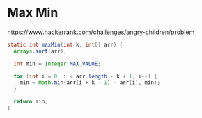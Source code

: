 # Max Min

<https://www.hackerrank.com/challenges/angry-children/problem>

```java
static int maxMin(int k, int[] arr) {
  Arrays.sort(arr);

  int min = Integer.MAX_VALUE;

  for (int i = 0; i < arr.length - k + 1; i++) {
    min = Math.min(arr[i + k - 1] - arr[i], min);
  }

  return min;
}
```
